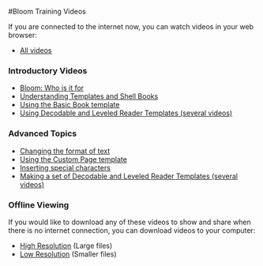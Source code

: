 #Bloom Training Videos 

If you are connected to the internet now, you can watch videos in your web browser:

- [All videos](http://tiny.cc/bloomVimeo)

### Introductory Videos

- [Bloom: Who is it for](https://vimeo.com/114043219)
- [Understanding Templates and Shell Books](https://vimeo.com/114024308)
- [Using the Basic Book template](https://vimeo.com/112825489)
- [Using Decodable and Leveled Reader Templates (several videos)](http://tiny.cc/usingBloomReaderTemplates)

### Advanced Topics

- [Changing the format of text](https://vimeo.com/117820891)
- [Using the Custom Page template](https://vimeo.com/116868148)
- [Inserting special characters](https://vimeo.com/117927599)
- [Making a set of Decodable and Leveled Reader Templates (several videos)](http://tiny.cc/8vbwux)

### Offline Viewing

If you would like to download any of these videos to show and share when there is no internet connection, you can download videos to your computer: 

- [High Resolution](http://tiny.cc/bloomHDVideos) (Large files)
- [Low Resolution](http://tiny.cc/bloomSDVideos) (Smaller files)